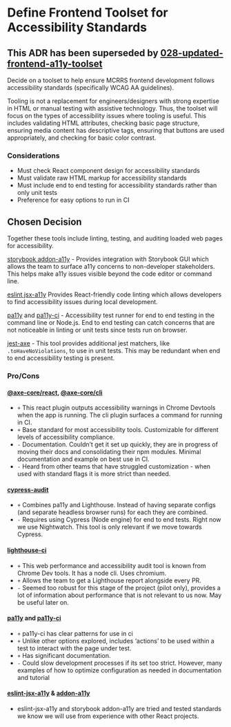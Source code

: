 # Define Frontend Toolset for Accessibility Standards

## This ADR has been superseded by [028-updated-frontend-a11y-toolset](028-updated-frontend-a11y-toolset.md)

Decide on a toolset to help ensure MCRRS frontend development follows accessibility standards (specifically WCAG AA guidelines).

Tooling is not a replacement for engineers/designers with strong expertise in HTML or manual testing with assistive technology. Thus, the toolset will focus on the types of accessibility issues where tooling is useful. This includes validating HTML attributes, checking basic page structure, ensuring media content has descriptive tags, ensuring that buttons are used appropriately, and checking for basic color contrast.

### Considerations

-   Must check React component design for accessibility standards
-   Must validate raw HTML markup for accessibility standards
-   Must include end to end testing for accessibility standards rather than only unit tests
-   Preference for easy options to run in CI

## Chosen Decision

Together these tools include linting, testing, and auditing loaded web pages for accessibility.

[storybook addon-a11y][storybook-addon-a11y] - Provides integration with Storybook GUI which allows the team to surface a11y concerns to non-developer stakeholders. This helps make a11y issues visible beyond the code editor or command line.

[eslint jsx-a11y][eslint-a11y] Provides React-friendly code linting which allows developers to find accessibility issues during local development.

[pa11y][pa11y] and [pa11y-ci][pa11y-ci] - Accessibility test runner for end to end testing in the command line or Node.js. End to end testing can catch concerns that are not noticeable in linting or unit tests since tests run on browser.

[jest-axe][jest-axe] - This tool provides additional jest matchers, like `.toHaveNoViolations`, to use in unit tests. This may be redundant when end to end accessibility testing is present.

### Pro/Cons

#### [@axe-core/react][axe-core-react], [@axe-core/cli][axe-core-cli]

-   `+` This react plugin outputs accessibility warnings in Chrome Devtools when the app is running. The cli plugin surfaces a command for running in CI.
-   `+` Base standard for most accessibility tools. Customizable for different levels of accessibility compliance.
-   `-` Documentation. Couldn’t get it set up quickly, they are in progress of moving their docs and consolidating their npm modules. Minimal documentation and example on best use in CI.
-   `-` Heard from other teams that have struggled customization - when used with standard flags it is more strict than needed.

#### [cypress-audit][cypress-audit]

-   `+` Combines pa11y and Lighthouse. Instead of having separate configs (and separate headless browser runs) for each they are combined.
-   `-` Requires using Cypress (Node engine) for end to end tests. Right now we use Nightwatch. This tool is only relevant if we move towards Cypress.

#### [lighthouse-ci][lighthouse-ci]

-   `+` This web performance and accessibility audit tool is known from Chrome Dev tools. It has a node cli. Uses chromium.
-   `+` Allows the team to get a Lighthouse report alongside every PR.
-   `-` Seemed too robust for this stage of the project (pilot only), provides a lot of information about performance that is not relevant to us now. May be useful later on.

#### [pa11y][pa11y] and [pa11y-ci][pa11y-ci]

-   `+` pa11y-ci has clear patterns for use in ci
-   `+` Unlike other options explored, includes ‘actions’ to be used within a test to interact with the page under test.
-   `+` Has significant documentation.
-   `-` Could slow development processes if its set too strict. However, many examples of how to optimize configuration as needed in documentation and tutorial

#### [eslint-jsx-a11y][eslint-a11y] & [addon-a11y][storybook-addon-a11y]

-   eslint-jsx-a11y and storybook addon-a11y are tried and tested standards we know we will use from experience with other React projects.

[storybook-addon-a11y]: https://storybook.js.org/addons/@storybook/addon-a11y
[eslint-a11y]: https://github.com/jsx-eslint/eslint-plugin-jsx-a11y
[pa11y]: https://github.com/pa11y/pa11y
[pa11y-ci]: https://github.com/pa11y/pa11y-ci
[jest-axe]: https://github.com/nickcolley/jest-axe
[axe-core-react]: https://www.npmjs.com/package/@axe-core/react
[axe-core-cli]: https://www.npmjs.com/package/@axe-core/cli
[cypress-audit]: https://github.com/mfrachet/cypress-audit
[lighthouse-ci]: https://github.com/GoogleChrome/lighthouse-ci
